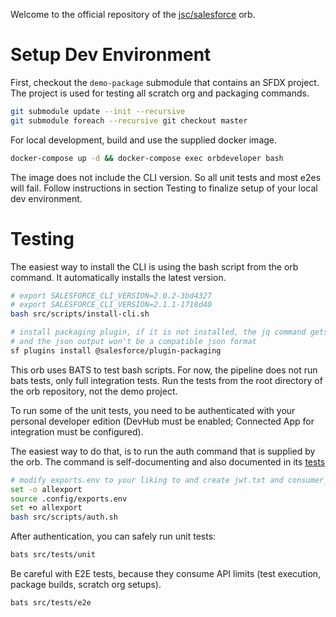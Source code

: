 Welcome to the official repository of the [jsc/salesforce](https://circleci.com/developer/orbs/orb/jsc/salesforce) orb.

# Setup Dev Environment

First, checkout the `demo-package` submodule that contains an SFDX project. The project is used for testing all scratch org and packaging commands.

```bash
git submodule update --init --recursive
git submodule foreach --recursive git checkout master
```

For local development, build and use the supplied docker image.

```bash
docker-compose up -d && docker-compose exec orbdeveloper bash
```

The image does not include the CLI version. So all unit tests and most e2es will fail. Follow instructions
in section Testing to finalize setup of your local dev environment.

# Testing

The easiest way to install the CLI is using the bash script from the orb command. It automatically installs the latest version.

```bash
# export SALESFORCE_CLI_VERSION=2.0.2-3bd4327
# export SALESFORCE_CLI_VERSION=2.1.1-1718d40
bash src/scripts/install-cli.sh

# install packaging plugin, if it is not installed, the jq command gets an error, because the plugin will be automatically installed
# and the json output won't be a compatible json format
sf plugins install @salesforce/plugin-packaging
```

This orb uses BATS to test bash scripts. For now, the pipeline does not run bats tests, only full integration tests. Run the tests from the root directory of the orb repository, not the demo project.

To run some of the unit tests, you need to be authenticated with your personal developer edition (DevHub must be enabled; Connected App for integration must be configured).

The easiest way to do that, is to run the auth command that is supplied by the orb. The command is self-documenting and also documented in its [tests](src/tests/e2e/auth.bats)

```bash
# modify exports.env to your liking to and create jwt.txt and consumer_key.txt
set -o allexport
source .config/exports.env
set +o allexport
bash src/scripts/auth.sh
```

After authentication, you can safely run unit tests:

```bash
bats src/tests/unit
```

Be careful with E2E tests, because they consume API limits (test execution, package builds, scratch org setups).

```bash
bats src/tests/e2e
```
